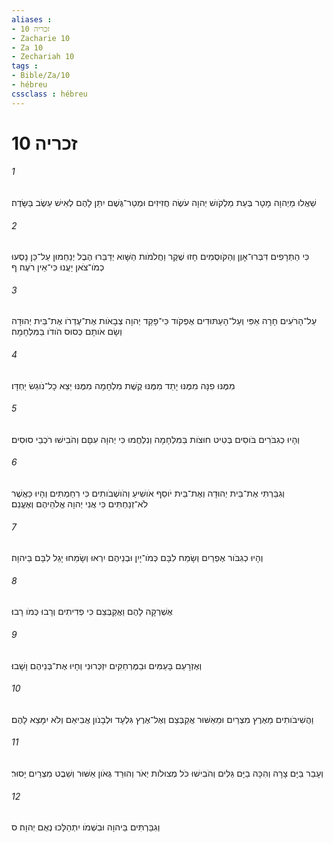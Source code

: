 ```yaml
---
aliases : 
- זכריה 10
- Zacharie 10
- Za 10
- Zechariah 10
tags : 
- Bible/Za/10
- hébreu
cssclass : hébreu
---
```


# זכריה 10

###### 1
שַׁאֲלוּ מֵיְהוָה מָטָר בְּעֵת מַלְקֹושׁ יְהוָה עֹשֶׂה חֲזִיזִים וּמְטַר־גֶּשֶׁם יִתֵּן לָהֶם לְאִישׁ עֵשֶׂב בַּשָּׂדֶה׃
###### 2
כִּי הַתְּרָפִים דִּבְּרוּ־אָוֶן וְהַקֹּוסְמִים חָזוּ שֶׁקֶר וַחֲלֹמֹות הַשָּׁוא יְדַבֵּרוּ הֶבֶל יְנַחֵמוּן עַל־כֵּן נָסְעוּ כְמֹו־צֹאן יַעֲנוּ כִּי־אֵין רֹעֶה׃ ף
###### 3
עַל־הָרֹעִים חָרָה אַפִּי וְעַל־הָעַתּוּדִים אֶפְקֹוד כִּי־פָקַד יְהוָה צְבָאֹות אֶת־עֶדְרֹו אֶת־בֵּית יְהוּדָה וְשָׂם אֹותָם כְּסוּס הֹודֹו בַּמִּלְחָמָה׃
###### 4
מִמֶּנּוּ פִנָּה מִמֶּנּוּ יָתֵד מִמֶּנּוּ קֶשֶׁת מִלְחָמָה מִמֶּנּוּ יֵצֵא כָל־נֹוגֵשׂ יַחְדָּו׃
###### 5
וְהָיוּ כְגִבֹּרִים בֹּוסִים בְּטִיט חוּצֹות בַּמִּלְחָמָה וְנִלְחֲמוּ כִּי יְהוָה עִםָּם וְהֹבִישׁוּ רֹכְבֵי סוּסִים׃
###### 6
וְגִבַּרְתִּי אֶת־בֵּית יְהוּדָה וְאֶת־בֵּית יֹוסֵף אֹושִׁיעַ וְהֹושְׁבֹותִים כִּי רִחַמְתִּים וְהָיוּ כַּאֲשֶׁר לֹא־זְנַחְתִּים כִּי אֲנִי יְהוָה אֱלֹהֵיהֶם וְאֶעֱנֵם׃
###### 7
וְהָיוּ כְגִבֹּור אֶפְרַיִם וְשָׂמַח לִבָּם כְּמֹו־יָיִן וּבְנֵיהֶם יִרְאוּ וְשָׂמֵחוּ יָגֵל לִבָּם בַּיהוָה׃
###### 8
אֶשְׁרְקָה לָהֶם וַאֲקַבְּצֵם כִּי פְדִיתִים וְרָבוּ כְּמֹו רָבוּ׃
###### 9
וְאֶזְרָעֵם בָּעַמִּים וּבַמֶּרְחַקִּים יִזְכְּרוּנִי וְחָיוּ אֶת־בְּנֵיהֶם וָשָׁבוּ׃
###### 10
וַהֲשִׁיבֹותִים מֵאֶרֶץ מִצְרַיִם וּמֵאַשּׁוּר אֲקַבְּצֵם וְאֶל־אֶרֶץ גִּלְעָד וּלְבָנֹון אֲבִיאֵם וְלֹא יִמָּצֵא לָהֶם׃
###### 11
וְעָבַר בַּיָּם צָרָה וְהִכָּה בַיָּם גַּלִּים וְהֹבִישׁוּ כֹּל מְצוּלֹות יְאֹר וְהוּרַד גְּאֹון אַשּׁוּר וְשֵׁבֶט מִצְרַיִם יָסוּר׃
###### 12
וְגִבַּרְתִּים בַּיהוָה וּבִשְׁמֹו יִתְהַלָּכוּ נְאֻם יְהוָה׃ ס
